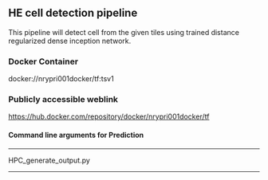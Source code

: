 ## HE cell detection pipeline

This pipeline will detect cell from the given tiles using trained distance regularized dense inception network.

### Docker Container
docker://nrypri001docker/tf:tsv1

### Publicly accessible weblink
https://hub.docker.com/repository/docker/nrypri001docker/tf


#### Command line arguments for Prediction

--------------------------------------------------------------------------------------------------------------------------

 HPC_generate_output.py
 
--------------------------------------------------------------------------------------------------------------------------
